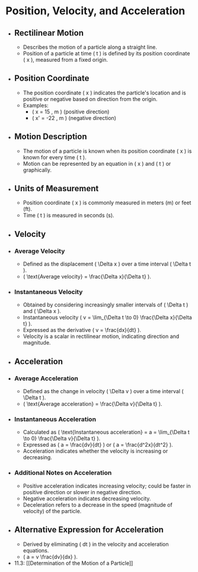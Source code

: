 # Position, Velocity, and Acceleration
- ## Rectilinear Motion
	- Describes the motion of a particle along a straight line.
	- Position of a particle at time \( t \) is defined by its position coordinate \( x \), measured from a fixed origin.
- ## Position Coordinate
	- The position coordinate \( x \) indicates the particle's location and is positive or negative based on direction from the origin.
	- Examples:
		- \( x = 15 \, m \) (positive direction)
		- \( x' = -22 \, m \) (negative direction)
- ## Motion Description
	- The motion of a particle is known when its position coordinate \( x \) is known for every time \( t \).
	- Motion can be represented by an equation in \( x \) and \( t \) or graphically.
- ## Units of Measurement
	- Position coordinate \( x \) is commonly measured in meters (m) or feet (ft).
	- Time \( t \) is measured in seconds (s).
- ## Velocity
- ### Average Velocity
	- Defined as the displacement \( \Delta x \) over a time interval \( \Delta t \).
	- \( \text{Average velocity} = \frac{\Delta x}{\Delta t} \).
- ### Instantaneous Velocity
	- Obtained by considering increasingly smaller intervals of \( \Delta t \) and \( \Delta x \).
	- Instantaneous velocity \( v = \lim_{\Delta t \to 0} \frac{\Delta x}{\Delta t} \).
	- Expressed as the derivative \( v = \frac{dx}{dt} \).
	- Velocity is a scalar in rectilinear motion, indicating direction and magnitude.
- ## Acceleration
- ### Average Acceleration
	- Defined as the change in velocity \( \Delta v \) over a time interval \( \Delta t \).
	- \( \text{Average acceleration} = \frac{\Delta v}{\Delta t} \).
- ### Instantaneous Acceleration
	- Calculated as \( \text{Instantaneous acceleration} = a = \lim_{\Delta t \to 0} \frac{\Delta v}{\Delta t} \).
	- Expressed as \( a = \frac{dv}{dt} \) or \( a = \frac{d^2x}{dt^2} \).
	- Acceleration indicates whether the velocity is increasing or decreasing.
- ### Additional Notes on Acceleration
	- Positive acceleration indicates increasing velocity; could be faster in positive direction or slower in negative direction.
	- Negative acceleration indicates decreasing velocity.
	- Deceleration refers to a decrease in the speed (magnitude of velocity) of the particle.
- ## Alternative Expression for Acceleration
	- Derived by eliminating \( dt \) in the velocity and acceleration equations.
	- \( a = v \frac{dv}{dx} \).
- 11.3: [[Determination of the Motion of a Particle]]